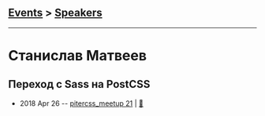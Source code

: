 ## [Events](../README.md) > [Speakers](../speakers.md)
---

# Станислав Матвеев

## Переход с Sass на PostCSS
- 2018 Apr 26 -- [pitercss_meetup 21](https://www.youtube.com/watch?v=TLrFAVsV-aM)  | [:notebook:](https://pitercss.ru/21/pres/sass-postcss.pdf)  
